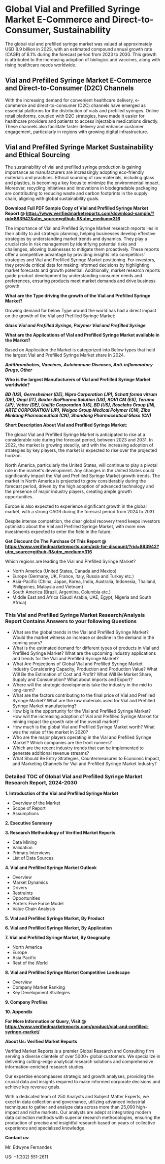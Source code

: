 <h1>Global Vial and Prefilled Syringe Market E-Commerce and Direct-to-Consumer, Sustainability</h1><p class=""><p>The global vial and prefilled syringe market was valued at approximately USD 8.9 billion in 2023, with an estimated compound annual growth rate (CAGR) of 8.1% during the forecast period from 2023 to 2030. This growth is attributed to the increasing adoption of biologics and vaccines, along with rising healthcare needs worldwide.</p><h2>Vial and Prefilled Syringe Market E-Commerce and Direct-to-Consumer (D2C) Channels</h2><p>With the increasing demand for convenient healthcare delivery, e-commerce and direct-to-consumer (D2C) channels have emerged as essential platforms for the distribution of vials and prefilled syringes. Online retail platforms, coupled with D2C strategies, have made it easier for healthcare providers and patients to access injectable medications directly. These channels also facilitate faster delivery and enhance customer engagement, particularly in regions with growing digital infrastructure.</p><h2>Vial and Prefilled Syringe Market Sustainability and Ethical Sourcing</h2><p>The sustainability of vial and prefilled syringe production is gaining importance as manufacturers are increasingly adopting eco-friendly materials and practices. Ethical sourcing of raw materials, including glass and plastics, is becoming a key focus to minimize the environmental impact. Moreover, recycling initiatives and innovations in biodegradable packaging are contributing to reducing waste and carbon footprints in the supply chain, aligning with global sustainability goals.</p></p><p class=""><strong>Download Full PDF Sample Copy of Vial and Prefilled Syringe Market Report @ <a href="https://www.verifiedmarketreports.com/download-sample/?rid=883942&utm_source=github-R&utm_medium=316" target="_blank">https://www.verifiedmarketreports.com/download-sample/?rid=883942&utm_source=github-R&utm_medium=316</a></strong></p><p>The importance of&nbsp;Vial and Prefilled Syringe Market research reports lies in their ability to aid strategic planning, helping businesses develop effective strategies by understanding market trends and dynamics. They play a crucial role in risk management by identifying potential risks and challenges, allowing businesses to mitigate them proactively. These reports offer a competitive advantage by providing insights into competitors' strategies and Vial and Prefilled Syringe Market positioning. For investors, they provide critical data for making informed decisions by highlighting market forecasts and growth potential. Additionally, market research reports guide product development by understanding consumer needs and preferences, ensuring products meet market demands and drive business growth.</p><p><strong>What are the&nbsp;Type driving the growth of the Vial and Prefilled Syringe Market?</strong></p><p id="" class="">Growing demand for below Type around the world has had a direct impact on the growth of the Vial and Prefilled Syringe Market:</p><p class=""><em><strong>Glass Vial and Prefilled Syringe, Polymer Vial and Prefilled Syringe</strong></em></p><p class=""><strong>What are the&nbsp;Applications&nbsp;of Vial and Prefilled Syringe Market available in the Market?</strong></p><p id="" class="">Based on Application the Market is categorized into Below types that held the largest Vial and Prefilled Syringe Market share In 2024.</p><p class=""><em><strong>Antithrombotics, Vaccines, Autoimmune Diseases, Anti-inflammatory Drugs, Other</strong></em></p><p class=""><strong>Who is the largest Manufacturers of Vial and Prefilled Syringe Market worldwide?</strong></p><p><em><strong>BD (US), Gerresheimer (DE), Nipro Corporation (JP), Schott forma vitrum (DE), Ompi (IT), Baxter BioPharma Solution (US), ROVI CM (ES), Terumo (JP), Vetter (DE), Unilife Corporation (US), BD (US), Roselabs Group (IN), ARTE CORPORATION (JP), Weigao Group Medical Polymer (CN), Zibo Minkang Pharmaceutical (CN), Shandong Pharmaceutical Glass (CN)</strong></em></p><p id="" class=""><strong>Short Description About Vial and Prefilled Syringe Market:</strong></p><p>The global Vial and Prefilled Syringe Market is anticipated to rise at a considerable rate during the forecast period, between 2023 and 2031. In 2022, the market is growing steadily, and with the increasing adoption of strategies by key players, the market is expected to rise over the projected horizon.</p><p>North America, particularly the United States, will continue to play a pivotal role in the market's development. Any changes in the United States could significantly impact the Vial and Prefilled Syringe Market growth trends. The market in North America is projected to grow considerably during the forecast period, driven by the high adoption of advanced technology and the presence of major industry players, creating ample growth opportunities.</p><p>Europe is also expected to experience significant growth in the global market, with a strong CAGR during the forecast period from 2024 to 2031.</p><p>Despite intense competition, the clear global recovery trend keeps investors optimistic about the Vial and Prefilled Syringe Market, with more new investments expected to enter the field in the future.</p><p id="" class=""><strong>Get Discount On The Purchase Of This Report @ <a href="https://www.verifiedmarketreports.com/ask-for-discount/?rid=883942?utm_source=github-R&utm_medium=316" target="_blank">https://www.verifiedmarketreports.com/ask-for-discount/?rid=883942?utm_source=github-R&utm_medium=316</a></strong></p><p class="">Which regions are leading the Vial and Prefilled Syringe Market?</p><ul><li>North America (United States, Canada and Mexico)</li><li>Europe (Germany, UK, France, Italy, Russia and Turkey etc.)</li><li>Asia-Pacific (China, Japan, Korea, India, Australia, Indonesia, Thailand, Philippines, Malaysia and Vietnam)</li><li>South America (Brazil, Argentina, Columbia etc.)</li><li>Middle East and Africa (Saudi Arabia, UAE, Egypt, Nigeria and South Africa)</li></ul><h3 id="" class="">This Vial and Prefilled Syringe Market Research/Analysis Report Contains Answers to your following Questions</h3><ul><li>What are the global trends in the Vial and Prefilled Syringe Market? Would the market witness an increase or decline in the demand in the coming years?</li><li>What is the estimated demand for different types of products in Vial and Prefilled Syringe Market? What are the upcoming industry applications and trends for the Vial and Prefilled Syringe Market?</li><li>What Are Projections of Global Vial and Prefilled Syringe Market Industry Considering Capacity, Production and Production Value? What Will Be the Estimation of Cost and Profit? What Will Be Market Share, Supply and Consumption? What about imports and Export?</li><li>Where will the strategic developments take the industry in the mid to long-term?</li><li>What are the factors contributing to the final price of Vial and Prefilled Syringe Market? What are the raw materials used for Vial and Prefilled Syringe Market manufacturing?</li><li>How big is the opportunity for the Vial and Prefilled Syringe Market? How will the increasing adoption of Vial and Prefilled Syringe Market for mining impact the growth rate of the overall market?</li><li>How much is the global Vial and Prefilled Syringe Market worth? What was the value of the market In 2020?</li><li>Who are the major players operating in the Vial and Prefilled Syringe Market? Which companies are the front runners?</li><li>Which are the recent industry trends that can be implemented to generate additional revenue streams?</li><li>What Should Be Entry Strategies, Countermeasures to Economic Impact, and Marketing Channels for Vial and Prefilled Syringe Market Industry?</li></ul><h3 id="" class="">Detailed TOC of Global Vial and Prefilled Syringe Market Research Report, 2024-2030</h3><p id="" class=""><strong>1. Introduction of the Vial and Prefilled Syringe Market</strong></p><ul><li>Overview of the Market</li><li>Scope of Report</li><li>Assumptions</li></ul><p id="" class=""><strong>2. Executive Summary</strong></p><p id="" class=""><strong>3. Research Methodology of Verified Market Reports</strong></p><ul><li>Data Mining</li><li>Validation</li><li>Primary Interviews</li><li>List of Data Sources</li></ul><p id="" class=""><strong>4. Vial and Prefilled Syringe Market Outlook</strong></p><ul><li>Overview</li><li>Market Dynamics</li><li>Drivers</li><li>Restraints</li><li>Opportunities</li><li>Porters Five Force Model</li><li>Value Chain Analysis</li></ul><p id="" class=""><strong>5. Vial and Prefilled Syringe Market, By Product</strong></p><p id="" class=""><strong>6. Vial and Prefilled Syringe Market, By Application</strong></p><p id="" class=""><strong>7. Vial and Prefilled Syringe Market, By Geography</strong></p><ul><li>North America</li><li>Europe</li><li>Asia Pacific</li><li>Rest of the World</li></ul><p id="" class=""><strong>8. Vial and Prefilled Syringe Market Competitive Landscape</strong></p><ul><li>Overview</li><li>Company Market Ranking</li><li>Key Development Strategies</li></ul><p id="" class=""><strong>9. Company Profiles</strong></p><p id="" class=""><strong>10. Appendix</strong></p><p id="" class=""><strong>For More Information or Query, Visit @ <a href="https://www.verifiedmarketreports.com/product/vial-and-prefilled-syringe-market/" target="_blank">https://www.verifiedmarketreports.com/product/vial-and-prefilled-syringe-market/</a></strong></p><p id="" class=""><strong>About Us: Verified Market Reports</strong></p><p id="" class="">Verified Market Reports is a premier Global Research and Consulting firm serving a diverse clientele of over 5000+ global customers. We specialize in delivering cutting-edge analytical research solutions and comprehensive information-enriched research studies.</p><p id="" class="">Our expertise encompasses strategic and growth analyses, providing the crucial data and insights required to make informed corporate decisions and achieve key revenue goals.</p><p id="" class="">With a dedicated team of 250 Analysts and Subject Matter Experts, we excel in data collection and governance, utilizing advanced industrial techniques to gather and analyze data across more than 25,000 high-impact and niche markets. Our analysts are adept at integrating modern data collection methods with superior research methodologies, ensuring the production of precise and insightful research based on years of collective experience and specialized knowledge.</p><p id="" class=""><strong>Contact us:</strong></p><p id="" class="">Mr. Edwyne Fernandes</p><p id="" class="">US: +1(302) 551-2611</p>
